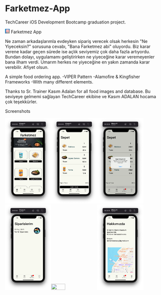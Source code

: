 # Farketmez-App
TechCareer iOS Development Bootcamp graduation project.



<img src="https://github.com/observer23/Farketmez-App/blob/main/Screenshots%26Video/Logo.png" width=3% height=3%> Farketmez App 

Ne zaman arkadaşlarımla evdeyken sipariş verecek olsak herkesin "Ne Yiyeceksin?" sorusuna cevabı, "Bana Farketmez abi" oluyordu. Biz karar verene kadar 
geçen sürede ise açlık seviyemiz çok daha fazla artıyordu. Bundan dolayı, uygulamamı geliştirirken ne yiyeceğine karar veremeyenler bana ilham verdi. 
Umarım herkes ne yiyeceğine en yakın zamanda karar verebilir. Afiyet olsun.

A simple food ordering app.
-VIPER Pattern
-Alamofire & Kingfisher Frameworks
-With many different elements.

Thanks to Sr. Trainer Kasım Adalan for all food images and database.
Bu seviyeye gelmemi sağlayan TechCareer ekibine ve Kasım ADALAN hocama çok teşekkürler.

Screenshots 


<img src="https://github.com/observer23/Farketmez-App/blob/main/Screenshots%26Video/Anasayfa.png" width=30% height=30%><img src="https://github.com/observer23/Farketmez-App/blob/main/Screenshots%26Video/Sepet.png" width=30% height=30%><img src="https://github.com/observer23/Farketmez-App/blob/main/Screenshots%26Video/SiparisOnay.png" width=30% height=30%>
<img src="https://github.com/observer23/Farketmez-App/blob/main/Screenshots%26Video/Siparislerim.png" width=30% height=30%><img src="https://github.com/observer23/Farketmez-App/blob/main/Screenshots%26Video/CanlıTakip.png" width=30% height=30%><img src="https://github.com/observer23/Farketmez-App/blob/main/Screenshots%26Video/Hakkımızda.png" width=30% height=30%>

